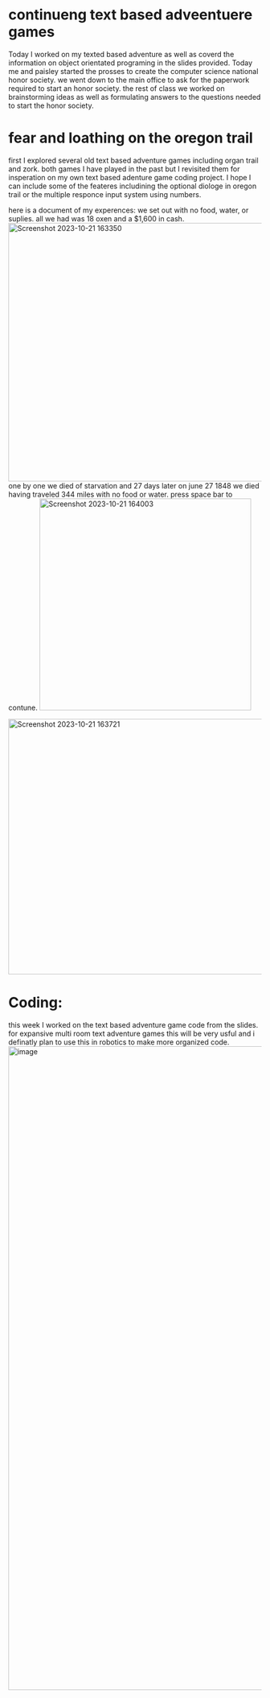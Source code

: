 # continueng text based adveentuere games
Today I worked on my texted based adventure as well as coverd the information on object orientated programing in the slides provided. Today me and paisley started the prosses to create the computer science national honor society. we went down to the main office to ask for the paperwork required to start an honor society. the rest of class we worked on brainstorming ideas as well as formulating answers to the questions needed to start the honor society.


# fear and loathing on the oregon trail
first I explored several old text based adventure games including organ trail and zork. both games I have played in the past but I revisited them for insperation on my own text based adenture game coding project. I hope I can include some of the feateres includining the optional diologe in oregon trail or the multiple responce input system using numbers.

here is a document of my experences:
we set out with no food, water, or suplies. all we had was 18 oxen and a $1,600 in cash.
<img width="514" alt="Screenshot 2023-10-21 163350" src="https://github.com/FantasticMrCat42/2023-2024/assets/129550102/6b8f811d-88f0-4969-87ed-51024ad12133">
 one by one we died of starvation and 27 days later on june 27 1848 we died having traveled 344 miles with no food or water. press space bar to contune.
 <img width="421" alt="Screenshot 2023-10-21 164003" src="https://github.com/FantasticMrCat42/2023-2024/assets/129550102/d3e232d9-0ad4-4398-bbc7-1115b19bc0ee">

<img width="508" alt="Screenshot 2023-10-21 163721" src="https://github.com/FantasticMrCat42/2023-2024/assets/129550102/1bc513ea-8747-4fa0-9c70-3fb7b19c85cd">

# Coding:
this week I worked on the text based adventure game code from the slides. for expansive multi room text adventure games this will be very usful and i definatly plan to use this in robotics to make more organized code.
<img width="1280" alt="image" src="https://github.com/FantasticMrCat42/2023-2024/assets/129550102/a217aa0a-764b-408e-8b31-a91fb604c687">

